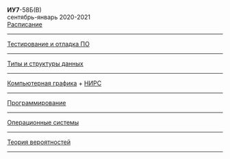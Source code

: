 **ИУ7**-58Б(В) \
сентябрь-январь 2020-2021 \
[Расписание](https://www.isot.bmstu.ru/a0x/documents/2edu/shedules/2020-2021/iu7-48-58-68-78-88-2.pdf)

____________________________________
[Тестирование и отладка ПО](3sem/testing_and_debugging.md)
____________________________________
[Типы и структуры данных](3sem/data_types_and_structures.md)
____________________________________
[Компьютерная графика](3sem/computer_graphics.md) + [НИРС](3sem/computer_graphics_nirs.md)
____________________________________
[Программирование](3sem/cpp.md)
____________________________________
[Операционные системы](3sem/os.md)
____________________________________
[Теория вероятностей](3sem/tv.md)
____________________________________
